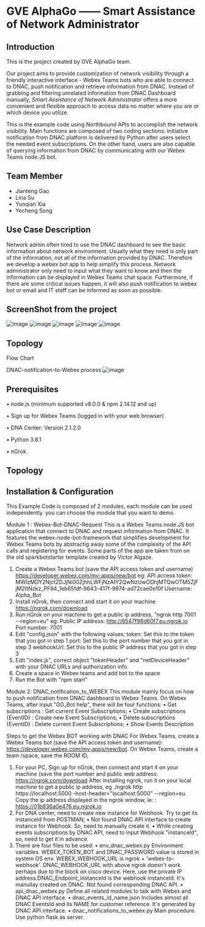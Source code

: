 # GVE AlphaGo —— Smart Assistance of Network Administrator

## Introduction

This is the project created by GVE AlphaGo team.

Our project aims to provide customization of network visibility through a friendly interactive interface - Webex Teams bots who are able to connect to DNAC, push notification and retrieve information from DNAC. Instead of grabbing and filtering unrelated information from DNAC Dashboard manually, *Smart Assistance of Network Administrator* offers a more convenient and flexible approach to access data no matter where you are or which device you utilize.

This is the example code using Northbound APIs to accomplish the network visibility. Main functions are composed of two coding sections: Initiative notification from DNAC platform is delivered by Python after users select the needed event subscriptions. On the other hand, users are also capable of querying information from DNAC by communicating with our Webex Teams node.JS bot.

## Team Member

- Jianteng Gao
- Lina Su
- Yunqian Xia
- Yecheng Song

## Use Case Description

Network admin often tired to use the DNAC dashboard to see the basic information about network environment. Usually what they need is only part of the information, not all of the information provided by DNAC. Therefore we develop a webex bot app to help simplify this process. Network administrator only need to input what they want to know and then the information can be displayed in Webex Teams chat space. Furthermore, if there are some critical issues happen, it will also push notification to webex bot or email and IT staff can be informed as soon as possible.

## ScreenShot from the project 
 
![image](https://github.com/GVE-AlphaGo/GVE-AlphaGo-Project/blob/main/images/Picture1.png)
![image](https://github.com/GVE-AlphaGo/GVE-AlphaGo-Project/blob/main/images/Picture2.png)
![image](https://github.com/GVE-AlphaGo/GVE-AlphaGo-Project/blob/main/images/Picture3.png)
![image](https://github.com/GVE-AlphaGo/GVE-AlphaGo-Project/blob/main/images/Picture4.png)
![image](https://github.com/GVE-AlphaGo/GVE-AlphaGo-Project/blob/main/images/Picture5.png)

## Topology 
Flow Chart

DNAC-notification-to-Webex process
![image](https://github.com/GVE-AlphaGo/GVE-AlphaGo-Project/blob/main/images/Picture6.png)
 
 
## Prerequisites
•	 node.js (minimum supported v8.0.0 & npm 2.14.12 and up)

•	 Sign up for Webex Teams (logged in with your web browser)

•	DNA Center: Version 2.1.2.0

•	Python 3.8.1

•	nGrok

## Topology 
 
## Installation & Configuration 

This Example Code is composed of 2 modules, each module can be used independently. you can choose the module that you want to demo.

Module 1 : Webex-Bot-DNAC-Request
This is a Webex Teams node.JS bot application that connect to DNAC and request information from DNAC. It features the webex-node-bot-framework that simplifies development for Webex Teams bots by abstractig away some of the complexity of the API calls and registering for events. Some parts of the app are taken from on the old sparkbotstarter template created by Victor Algaze.
1.	Create a Webex Teams bot (save the API access token and username) https://developer.webex.com/my-apps/new/bot eg: API access token: MWIzMDY2NjctZDJjNi00ZjhhLWFjNzAtY2QwNzUwODhjMTQwOTM5ZjFjM2ItNzkz_PF84_1eb65fdf-9643-417f-9974-ad72cae0e10f Username: Alpha_Bot
2.	Install nGrok, then connect and start it on your machine https://ngrok.com/download
3.	Run nGrok on your machine to get a public ip address, "ngrok http 7001 --region=eu" eg: Public IP address: http://6547f98d60f7.eu.ngrok.io Port number: 7001
4.	Edit "config.json" with the following values: token: Set this to the token that you got in step 1 port: Set this to the port number that you got in step 3 webhookUrl: Set this to the public IP address that you got in step 3
5.	Edit "index.js", correct object "tokenHeader" and "netDeviceHeader" with your DNAC URLs and authorization info.
6.	Create a space in Webex teams and add bot to the space
7.	Run the Bot with "npm start"

Module 2:  DNAC_notification_to_WEBEX
This module mainly focus on how to push notification from DNAC dashboard to Webex Teams. 
On Webex Teams, after input "GO_Bot help", there will be four functions: 
•	 Get subscriptions : Get current Event Subscriptions;
•	 Create subscriptions {EventID} : Create new Event Subscriptions;
•	 Delete subscriptions {EventID} : Delete current Event Subscriptions;
•	 Show Events Description

Steps to get the Webex BOT working with DNAC
For Webex Teams, create a Webex Teams bot (save the API access token and username): https://developer.webex.com/my-apps/new/bot. On Webex Teams, create a team /space, save the ROOM ID;
1.	For your PC, Sign up for nGrok, then connect and start it on your machine (save the port number and public web address: https://ngrok.com/download After installing ngrok, run it on your local machine to get a public ip address, eg ./ngrok http https://localhost:5000 -host-header="localhost:5000" --region=eu. Copy the ip address displayed in the ngrok window, ie: : https://01b836a0e476.eu.ngrok.io
2.	For DNA center, need to create new instance for Webhook. Try to get its instanceId from POSTMAN;
•	 Not found DNAC API interface to create instance for Webhook. So, need to manually create it.
•	 While creating events subscriptions by DNAC API, need to input Webhook "instanceId", so, need to get it in advance.
3.	There are four files to be used:
•	 env_dnac_webex.py Environment variables. WEBEX_TOKEN_BOT and DNAC_PASSWORD value is stored in system OS env. WEBEX_WEBHOOK_URL is ngrok + 'webex-to-webhook'. DNAC_WEBHOOK_URL with above ngrok doesn't work perhaps due to the block on cisco device. Here, use the private IP address.DNAC_Endpoint_instanceId is the webhook instanceId. It's manullay created on DNAC. Not found corresponding DNAC API.
•	 api_dnac_webex.py Define all related modules to talk with Webex and DNAC API interface.
•	 dnac_events_id_name.json Includes almost all DNAC EventsId and its NAME for customer reference. It's generated by DNAC API interface.
•	 dnac_notifications_to_webex.py Main procedure. Use python flask as server.

